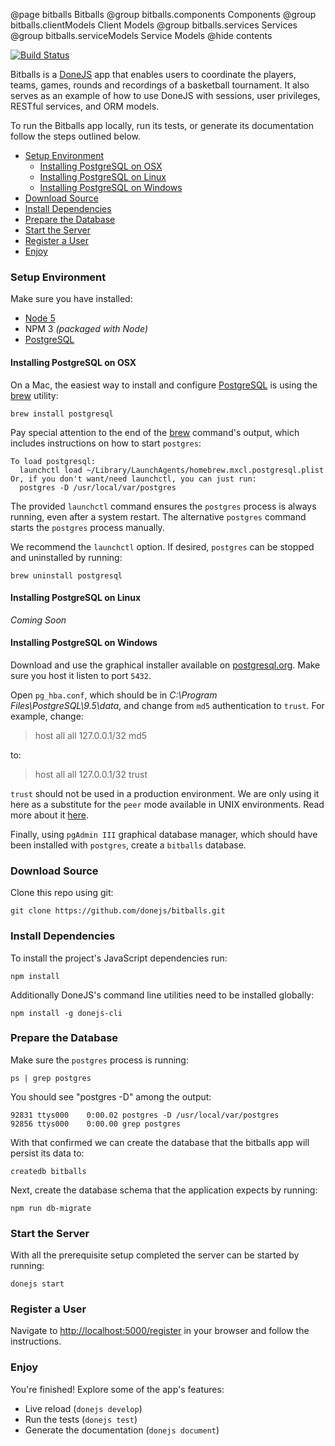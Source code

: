 @page bitballs Bitballs
@group bitballs.components Components
@group bitballs.clientModels Client Models
@group bitballs.services Services
@group bitballs.serviceModels Service Models
@hide contents

[![Build Status](https://travis-ci.org/donejs/bitballs.svg?branch=master)](https://travis-ci.org/donejs/bitballs)

Bitballs is a [DoneJS](https://donejs.com) app that enables users to coordinate
the players, teams, games, rounds and recordings of a basketball tournament.
It also serves as an example of how to use DoneJS with sessions, user
privileges, RESTful services, and ORM models.

To run the Bitballs app locally, run its tests, or generate its documentation
follow the steps outlined below.

<!-- START doctoc generated TOC please keep comment here to allow auto update -->
<!-- DON'T EDIT THIS SECTION, INSTEAD RE-RUN doctoc TO UPDATE -->


- [Setup Environment](#setup-environment)
  - [Installing PostgreSQL on OSX](#installing-postgresql-on-osx)
  - [Installing PostgreSQL on Linux](#installing-postgresql-on-linux)
  - [Installing PostgreSQL on Windows](#installing-postgresql-on-windows)
- [Download Source](#download-source)
- [Install Dependencies](#install-dependencies)
- [Prepare the Database](#prepare-the-database)
- [Start the Server](#start-the-server)
- [Register a User](#register-a-user)
- [Enjoy](#enjoy)

<!-- END doctoc generated TOC please keep comment here to allow auto update -->

### Setup Environment

Make sure you have installed:

- [Node 5](https://nodejs.org/en/download/)
- NPM 3 *(packaged with Node)*
- [PostgreSQL](https://www.postgresql.org/download/)

#### Installing PostgreSQL on OSX

On a Mac, the easiest way to install and configure [PostgreSQL](https://www.postgresql.org)
is using the [brew](https://brew.sh/) utility:

```
brew install postgresql
```

Pay special attention to the end of the [brew](https://brew.sh/) command's
output, which includes instructions on how to start `postgres`:

```
To load postgresql:
  launchctl load ~/Library/LaunchAgents/homebrew.mxcl.postgresql.plist
Or, if you don't want/need launchctl, you can just run:
  postgres -D /usr/local/var/postgres
```

The provided `launchctl` command ensures the `postgres` process is always
running, even after a system restart. The alternative `postgres` command
starts the `postgres` process manually.

We recommend the `launchctl` option. If desired, `postgres` can be
stopped and uninstalled by running:

```
brew uninstall postgresql
```

#### Installing PostgreSQL on Linux

*Coming Soon*

#### Installing PostgreSQL on Windows

Download and use the graphical installer available on [postgresql.org](http://www.postgresql.org/download/windows/). Make sure you host it listen to port `5432`.

Open `pg_hba.conf`, which should be in _C:\Program Files\PostgreSQL\9.5\data_, and change from `md5` authentication to `trust`. For example, change:

> host    all             all             127.0.0.1/32            md5

to:

> host    all             all             127.0.0.1/32            trust

`trust` should not be used in a production environment.  We are only using it here as a substitute for the `peer` mode available in UNIX environments. Read more about it [here](http://www.postgresql.org/docs/9.5/static/auth-methods.html).



Finally, using `pgAdmin III` graphical database manager, which should have been installed with `postgres`, create a `bitballs` database.


### Download Source

Clone this repo using git:

```
git clone https://github.com/donejs/bitballs.git
```

### Install Dependencies

To install the project's JavaScript dependencies run:

```
npm install
```

Additionally DoneJS's command line utilities need to be installed globally:

```
npm install -g donejs-cli
```

### Prepare the Database

Make sure the `postgres` process is running:

```
ps | grep postgres
```

You should see "postgres -D" among the output:

```
92831 ttys000    0:00.02 postgres -D /usr/local/var/postgres
92856 ttys000    0:00.00 grep postgres
```

With that confirmed we can create the database that the bitballs app
will persist its data to:

```
createdb bitballs
```

Next, create the database schema that the application expects by running:

```
npm run db-migrate
```

### Start the Server

With all the prerequisite setup completed the server can be started by running:

```
donejs start
```

### Register a User

Navigate to [http://localhost:5000/register](http://localhost:5000/register)
in your browser and follow the instructions.

### Enjoy

You're finished! Explore some of the app's features:

- Live reload (`donejs develop`)
- Run the tests (`donejs test`)
- Generate the documentation (`donejs document`)
